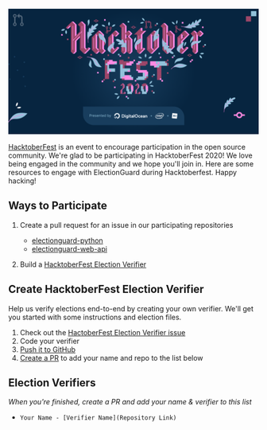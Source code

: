 [![HacktoberFest Banner](images/hacktoberfest-banner.png)](https://hacktoberfest.digitalocean.com/)

[HacktoberFest](https://hacktoberfest.digitalocean.com/) is an event to encourage participation in the open source community. We're glad to be participating in HacktoberFest 2020! We love being engaged in the community and we hope you'll join in. Here are some resources to engage with ElectionGuard during Hacktoberfest. Happy hacking!


## Ways to Participate
1. Create a pull request for an issue in our participating repositories
    - [electionguard-python](https://github.com/microsoft/electionguard-python/issues?q=is%3Aissue+is%3Aopen+label%3Ahacktoberfest)
    - [electionguard-web-api](https://github.com/microsoft/electionguard-web-api/issues?q=is%3Aissue+is%3Aopen+label%3Ahacktoberfest)

2. Build a [HacktoberFest Election Verifier](https://github.com/microsoft/electionguard/issues/32)

## Create HacktoberFest Election Verifier

Help us verify elections end-to-end by creating your own verifier.
We'll get you started with some instructions and election files.

1. Check out the [HactoberFest Election Verifier issue](https://github.com/microsoft/electionguard/issues/32)
2. Code your verifier 
3. [Push it to GitHub](https://docs.github.com/en/github/importing-your-projects-to-github/adding-an-existing-project-to-github-using-the-command-line)
4. [Create a PR](https://docs.github.com/en/github/collaborating-with-issues-and-pull-requests/creating-a-pull-request) to add your name and repo to the list below

## Election Verifiers
_When you're finished, create a PR and add your name & verifier to this list_

- `Your Name - [Verifier Name](Repository Link)`